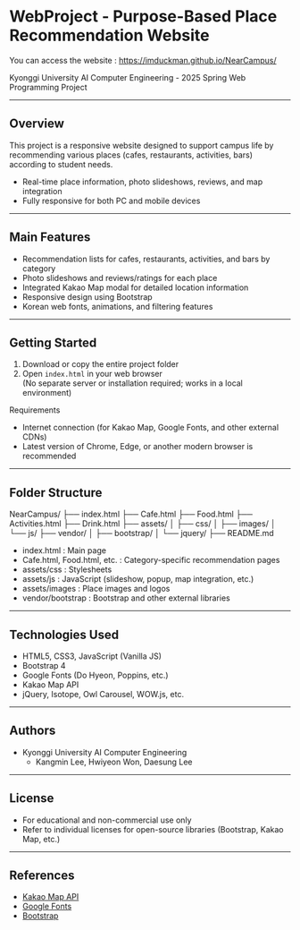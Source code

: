 # WebProject - Purpose-Based Place Recommendation Website

You can access the website : https://imduckman.github.io/NearCampus/

Kyonggi University AI Computer Engineering - 2025 Spring Web Programming Project

---

## Overview
This project is a responsive website designed to support campus life by recommending various places (cafes, restaurants, activities, bars) according to student needs.

- Real-time place information, photo slideshows, reviews, and map integration
- Fully responsive for both PC and mobile devices

---

## Main Features
- Recommendation lists for cafes, restaurants, activities, and bars by category
- Photo slideshows and reviews/ratings for each place
- Integrated Kakao Map modal for detailed location information
- Responsive design using Bootstrap
- Korean web fonts, animations, and filtering features

---

## Getting Started

1. Download or copy the entire project folder
2. Open `index.html` in your web browser  
   (No separate server or installation required; works in a local environment)

Requirements  
- Internet connection (for Kakao Map, Google Fonts, and other external CDNs)
- Latest version of Chrome, Edge, or another modern browser is recommended

---

## Folder Structure
NearCampus/
├── index.html
├── Cafe.html
├── Food.html
├── Activities.html
├── Drink.html
├── assets/
│ ├── css/
│ ├── images/
│ └── js/
├── vendor/
│ ├── bootstrap/
│ └── jquery/
├── README.md


- index.html : Main page
- Cafe.html, Food.html, etc. : Category-specific recommendation pages
- assets/css : Stylesheets
- assets/js : JavaScript (slideshow, popup, map integration, etc.)
- assets/images : Place images and logos
- vendor/bootstrap : Bootstrap and other external libraries

---

## Technologies Used
- HTML5, CSS3, JavaScript (Vanilla JS)
- Bootstrap 4
- Google Fonts (Do Hyeon, Poppins, etc.)
- Kakao Map API
- jQuery, Isotope, Owl Carousel, WOW.js, etc.

---

## Authors

- Kyonggi University AI Computer Engineering  
  - Kangmin Lee, Hwiyeon Won, Daesung Lee

---

## License
- For educational and non-commercial use only
- Refer to individual licenses for open-source libraries (Bootstrap, Kakao Map, etc.)

---

## References
- [Kakao Map API](https://apis.map.kakao.com/)
- [Google Fonts](https://fonts.google.com/)
- [Bootstrap](https://getbootstrap.com/)
